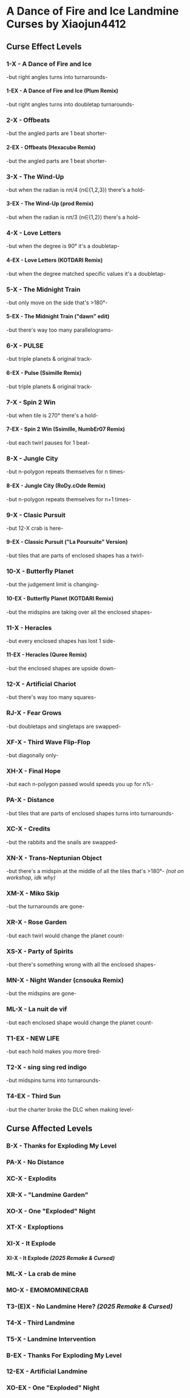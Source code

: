 # A Dance of Fire and Ice Landmine Curses by Xiaojun4412

## Curse Effect Levels

### 1-X - A Dance of Fire and Ice 
-but right angles turns into turnarounds-

#### 1-EX - A Dance of Fire and Ice (Plum Remix) 
-but right angles turns into doubletap turnarounds-

### 2-X - Offbeats 
-but the angled parts are 1 beat shorter-

#### 2-EX - Offbeats (Hexacube Remix) 
-but the angled parts are 1 beat shorter-

### 3-X - The Wind-Up 
-but when the radian is nπ/4 (n∈{1,2,3}) there's a hold-

#### 3-EX - The Wind-Up (prod Remix) 
-but when the radian is nπ/3 (n∈{1,2}) there's a hold-

### 4-X - Love Letters 
-but when the degree is 90° it's a doubletap-

#### 4-EX - Love Letters (KOTDARI Remix) 
-but when the degree matched specific values it's a doubletap-

### 5-X - The Midnight Train 
-but only move on the side that's >180°-

#### 5-EX - The Midnight Train ("dawn" edit) 
-but there's way too many parallelograms-

### 6-X - PULSE 
-but triple planets & original track-

#### 6-EX - Pulse (Ssimille Remix) 
-but triple planets & original track-

### 7-X - Spin 2 Win 
-but when tile is 270° there's a hold-

#### 7-EX - Spin 2 Win (Ssimille, NumbEr07 Remix) 
-but each twirl pauses for 1 beat-

### 8-X - Jungle City 
-but n-polygon repeats themselves for n times-

#### 8-EX - Jungle City (RoDy.cOde Remix) 
-but n-polygon repeats themselves for n+1 times-

### 9-X - Clasic Pursuit 
-but 12-X crab is here-

#### 9-EX - Classic Pursuit ("La Poursuite" Version) 
-but tiles that are parts of enclosed shapes has a twirl-

### 10-X - Butterfly Planet 
-but the judgement limit is changing-

#### 10-EX - Butterfly Planet (KOTDARI Remix) 
-but the midspins are taking over all the enclosed shapes-

### 11-X - Heracles 
-but every enclosed shapes has lost 1 side-

#### 11-EX - Heracles (Quree Remix) 
-but the enclosed shapes are upside down-

### 12-X - Artificial Chariot 
-but there's way too many squares-

### RJ-X - Fear Grows 
-but doubletaps and singletaps are swapped-

### XF-X - Third Wave Flip-Flop 
-but diagonally only-

### XH-X - Final Hope 
-but each n-polygon passed would speeds you up for n%-

### PA-X - Distance 
-but tiles that are parts of enclosed shapes turns into turnarounds-

### XC-X - Credits 
-but the rabbits and the snails are swapped-

### XN-X - Trans-Neptunian Object 
-but there's a midspin at the middle of all the tiles that's >180°- _(not on workshop, idk why)_

### XM-X - Miko Skip 
-but the turnarounds are gone-

### XR-X - Rose Garden 
-but each twirl would change the planet count-

### XS-X - Party of Spirits 
-but there's something wrong with all the enclosed shapes-

### MN-X - Night Wander (cnsouka Remix) 
-but the midspins are gone-

### ML-X - La nuit de vif 
-but each enclosed shape would change the planet count-

### T1-EX - NEW LIFE 
-but each hold makes you more tired-

### T2-X - sing sing red indigo 
-but midspins turns into turnarounds-

### T4-EX - Third Sun 
-but the charter broke the DLC when making level-

## Curse Affected Levels

### B-X - Thanks for Exploding My Level
### PA-X - No Distance
### XC-X - Explodits
### XR-X - "Landmine Garden"
### XO-X - One "Exploded" Night
### XT-X - Exploptions
### XI-X - It Explode
#### XI-X - It Explode _(2025 Remake & Cursed)_
### ML-X - La crab de mine
### MO-X - EMOMOMINECRAB
### T3-(E)X - No Landmine Here? _(2025 Remake & Cursed)_
### T4-X - Third Landmine
### T5-X - Landmine Intervention
### B-EX - Thanks For Exploding My Level
### 12-EX - Artificial Landmine
### XO-EX - One "Exploded" Night